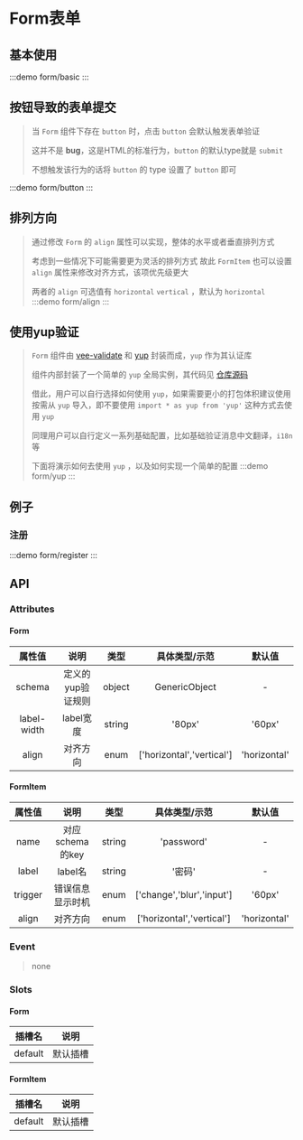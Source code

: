 # Form表单

## 基本使用 
:::demo form/basic
:::


## 按钮导致的表单提交
> 当 `Form` 组件下存在 `button` 时，点击 `button` 会默认触发表单验证
> >
> 这并不是 **bug**，这是HTML的标准行为，`button` 的默认type就是 `submit`
> >
> 不想触发该行为的话将 `button` 的 type 设置了 `button` 即可

:::demo form/button
:::



## 排列方向
> 通过修改 `Form` 的 `align` 属性可以实现，整体的水平或者垂直排列方式
>>
> 考虑到一些情况下可能需要更为灵活的排列方式 故此 `FormItem` 也可以设置 `align` 属性来修改对齐方式，该项优先级更大
>> 
> 两者的 `align` 可选值有 `horizontal` `vertical` ，默认为 `horizontal`
:::demo form/align
:::

## 使用yup验证
> `Form` 组件由 [vee-validate](https://vee-validate.logaretm.com/v4/) 和 [yup](https://github.com/jquense/yup) 封装而成，`yup` 作为其认证库
>>
> 组件内部封装了一个简单的 `yup` 全局实例，其代码见 [仓库源码](https://github.com/Lirous587/li-daisy/blob/main/packages/Form/src/yup.ts)
>>
> 借此，用户可以自行选择如何使用 `yup`，如果需要更小的打包体积建议使用按需从 `yup` 导入，即不要使用 `import * as yup from 'yup'` 这种方式去使用 `yup`
>> 
> 同理用户可以自行定义一系列基础配置，比如基础验证消息中文翻译，`i18n` 等
>>
> 下面将演示如何去使用 `yup` ，以及如何实现一个简单的配置
:::demo form/yup
:::

## 例子
### 注册
:::demo form/register
:::

## API

### Attributes

#### Form
|   属性值    |       说明        |  类型  |       具体类型/示范       |    默认值    |
| :---------: | :---------------: | :----: | :-----------------------: | :----------: |
|   schema    | 定义的yup验证规则 | object |       GenericObject       |      -       |
| label-width |     label宽度     | string |          '80px'           |    '60px'    |
|    align    |     对齐方向      |  enum  | ['horizontal','vertical'] | 'horizontal' |


#### FormItem
| 属性值  |       说明       |  类型  |       具体类型/示范       |    默认值    |
| :-----: | :--------------: | :----: | :-----------------------: | :----------: |
|  name   | 对应schema的key  | string |        'password'         |      -       |
|  label  |     label名      | string |          '密码'           |      -       |
| trigger | 错误信息显示时机 |  enum  | ['change','blur','input'] |    '60px'    |
|  align  |     对齐方向     |  enum  | ['horizontal','vertical'] | 'horizontal' |

### Event

> none

### Slots

#### Form
| 插槽名  |   说明   |
| :-----: | :------: |
| default | 默认插槽 |

#### FormItem
| 插槽名  |   说明   |
| :-----: | :------: |
| default | 默认插槽 |


